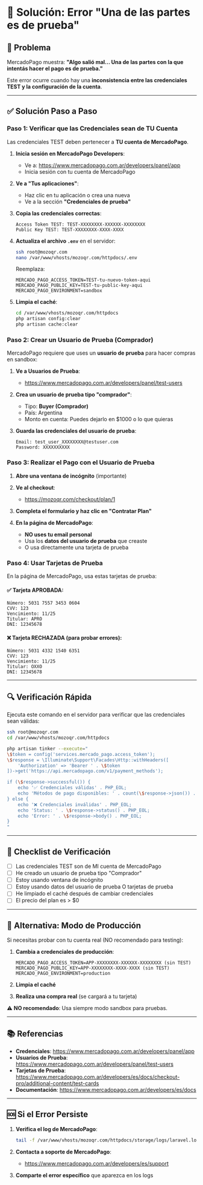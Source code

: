 # 🔧 Solución: Error "Una de las partes es de prueba"

## 🎯 Problema

MercadoPago muestra: **"Algo salió mal... Una de las partes con la que intentás hacer el pago es de prueba."**

Este error ocurre cuando hay una **inconsistencia entre las credenciales TEST y la configuración de la cuenta**.

---

## ✅ Solución Paso a Paso

### Paso 1: Verificar que las Credenciales sean de TU Cuenta

Las credenciales TEST deben pertenecer a **TU cuenta de MercadoPago**.

1. **Inicia sesión en MercadoPago Developers**:
   - Ve a: https://www.mercadopago.com.ar/developers/panel/app
   - Inicia sesión con tu cuenta de MercadoPago

2. **Ve a "Tus aplicaciones"**:
   - Haz clic en tu aplicación o crea una nueva
   - Ve a la sección **"Credenciales de prueba"**

3. **Copia las credenciales correctas**:
   ```
   Access Token TEST: TEST-XXXXXXXX-XXXXXX-XXXXXXXX
   Public Key TEST: TEST-XXXXXXXX-XXXX-XXXX
   ```

4. **Actualiza el archivo `.env`** en el servidor:
   ```bash
   ssh root@mozoqr.com
   nano /var/www/vhosts/mozoqr.com/httpdocs/.env
   ```

   Reemplaza:
   ```env
   MERCADO_PAGO_ACCESS_TOKEN=TEST-tu-nuevo-token-aqui
   MERCADO_PAGO_PUBLIC_KEY=TEST-tu-public-key-aqui
   MERCADO_PAGO_ENVIRONMENT=sandbox
   ```

5. **Limpia el caché**:
   ```bash
   cd /var/www/vhosts/mozoqr.com/httpdocs
   php artisan config:clear
   php artisan cache:clear
   ```

### Paso 2: Crear un Usuario de Prueba (Comprador)

MercadoPago requiere que uses un **usuario de prueba** para hacer compras en sandbox:

1. **Ve a Usuarios de Prueba**:
   - https://www.mercadopago.com.ar/developers/panel/test-users

2. **Crea un usuario de prueba tipo "comprador"**:
   - Tipo: **Buyer (Comprador)**
   - País: Argentina
   - Monto en cuenta: Puedes dejarlo en $1000 o lo que quieras

3. **Guarda las credenciales del usuario de prueba**:
   ```
   Email: test_user_XXXXXXXX@testuser.com
   Password: XXXXXXXXXX
   ```

### Paso 3: Realizar el Pago con el Usuario de Prueba

1. **Abre una ventana de incógnito** (importante)

2. **Ve al checkout**:
   - https://mozoqr.com/checkout/plan/1

3. **Completa el formulario y haz clic en "Contratar Plan"**

4. **En la página de MercadoPago**:
   - **NO uses tu email personal**
   - Usa los **datos del usuario de prueba** que creaste
   - O usa directamente una tarjeta de prueba

### Paso 4: Usar Tarjetas de Prueba

En la página de MercadoPago, usa estas tarjetas de prueba:

#### ✅ Tarjeta APROBADA:
```
Número: 5031 7557 3453 0604
CVV: 123
Vencimiento: 11/25
Titular: APRO
DNI: 12345678
```

#### ❌ Tarjeta RECHAZADA (para probar errores):
```
Número: 5031 4332 1540 6351
CVV: 123
Vencimiento: 11/25
Titular: OXXO
DNI: 12345678
```

---

## 🔍 Verificación Rápida

Ejecuta este comando en el servidor para verificar que las credenciales sean válidas:

```bash
ssh root@mozoqr.com
cd /var/www/vhosts/mozoqr.com/httpdocs

php artisan tinker --execute="
\$token = config('services.mercado_pago.access_token');
\$response = \Illuminate\Support\Facades\Http::withHeaders([
    'Authorization' => 'Bearer ' . \$token
])->get('https://api.mercadopago.com/v1/payment_methods');

if (\$response->successful()) {
    echo '✅ Credenciales válidas' . PHP_EOL;
    echo 'Métodos de pago disponibles: ' . count(\$response->json()) . PHP_EOL;
} else {
    echo '❌ Credenciales inválidas' . PHP_EOL;
    echo 'Status: ' . \$response->status() . PHP_EOL;
    echo 'Error: ' . \$response->body() . PHP_EOL;
}
"
```

---

## 🎯 Checklist de Verificación

- [ ] Las credenciales TEST son de MI cuenta de MercadoPago
- [ ] He creado un usuario de prueba tipo "Comprador"
- [ ] Estoy usando ventana de incógnito
- [ ] Estoy usando datos del usuario de prueba O tarjetas de prueba
- [ ] He limpiado el caché después de cambiar credenciales
- [ ] El precio del plan es > $0

---

## 🔧 Alternativa: Modo de Producción

Si necesitas probar con tu cuenta real (NO recomendado para testing):

1. **Cambia a credenciales de producción**:
   ```env
   MERCADO_PAGO_ACCESS_TOKEN=APP-XXXXXXXX-XXXXXX-XXXXXXXX (sin TEST)
   MERCADO_PAGO_PUBLIC_KEY=APP-XXXXXXXX-XXXX-XXXX (sin TEST)
   MERCADO_PAGO_ENVIRONMENT=production
   ```

2. **Limpia el caché**

3. **Realiza una compra real** (se cargará a tu tarjeta)

⚠️ **NO recomendado**: Usa siempre modo sandbox para pruebas.

---

## 📚 Referencias

- **Credenciales**: https://www.mercadopago.com.ar/developers/panel/app
- **Usuarios de Prueba**: https://www.mercadopago.com.ar/developers/panel/test-users
- **Tarjetas de Prueba**: https://www.mercadopago.com.ar/developers/es/docs/checkout-pro/additional-content/test-cards
- **Documentación**: https://www.mercadopago.com.ar/developers/es/docs

---

## 🆘 Si el Error Persiste

1. **Verifica el log de MercadoPago**:
   ```bash
   tail -f /var/www/vhosts/mozoqr.com/httpdocs/storage/logs/laravel.log | grep MercadoPago
   ```

2. **Contacta a soporte de MercadoPago**:
   - https://www.mercadopago.com.ar/developers/es/support

3. **Comparte el error específico** que aparezca en los logs
